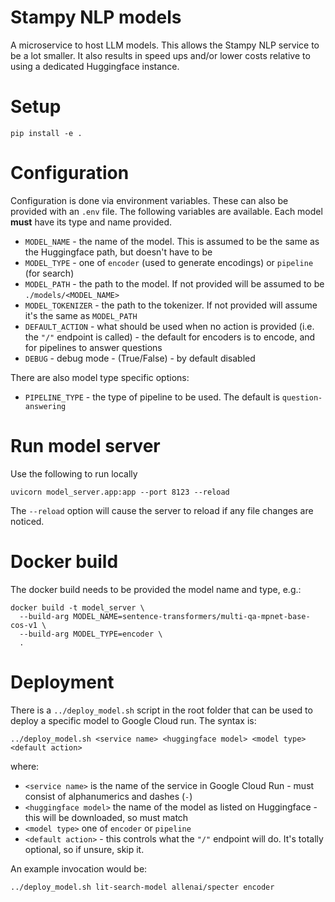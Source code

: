 # Stampy NLP models

A microservice to host LLM models. This allows the Stampy NLP service to be a lot smaller. It
also results in speed ups and/or lower costs relative to using a dedicated Huggingface instance.

# Setup

    pip install -e .

# Configuration

Configuration is done via environment variables. These can also be provided with
an `.env` file.
The following variables are available. Each model **must** have its type and name provided.

* `MODEL_NAME` - the name of the model. This is assumed to be the same as the Huggingface path, but doesn't have to be
* `MODEL_TYPE` - one of `encoder` (used to generate encodings) or `pipeline` (for search)
* `MODEL_PATH` - the path to the model. If not provided will be assumed to be `./models/<MODEL_NAME>`
* `MODEL_TOKENIZER` - the path to the tokenizer. If not provided will assume it's the same as `MODEL_PATH`
* `DEFAULT_ACTION` - what should be used when no action is provided (i.e. the `"/"` endpoint is called) - the
default for encoders is to encode, and for pipelines to answer questions
* `DEBUG` - debug mode - (True/False) - by default disabled

There are also model type specific options:

* `PIPELINE_TYPE` - the type of pipeline to be used. The default is `question-answering`

# Run model server

Use the following to run locally

    uvicorn model_server.app:app --port 8123 --reload

The `--reload` option will cause the server to reload if any file changes are noticed.

# Docker build

The docker build needs to be provided the model name and type, e.g.:

    docker build -t model_server \
      --build-arg MODEL_NAME=sentence-transformers/multi-qa-mpnet-base-cos-v1 \
      --build-arg MODEL_TYPE=encoder \
      .

# Deployment

There is a `../deploy_model.sh` script in the root folder that can be used to deploy a specific model to Google Cloud run. The syntax is:

    ../deploy_model.sh <service name> <huggingface model> <model type> <default action>

where:

 * `<service name>` is the name of the service in Google Cloud Run - must consist of alphanumerics and dashes (`-`)
 * `<huggingface model>` the name of the model as listed on Huggingface - this will be downloaded, so must match
 * `<model type>` one of `encoder` or `pipeline`
 * `<default action>` - this controls what the `"/"` endpoint will do. It's totally optional, so if unsure, skip it.

An example invocation would be:

    ../deploy_model.sh lit-search-model allenai/specter encoder
